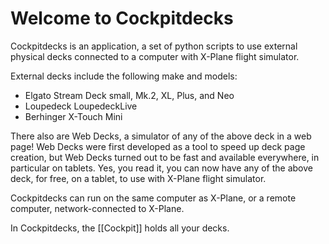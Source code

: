 # Welcome to Cockpitdecks

Cockpitdecks is an application, a set of python scripts to use external physical decks connected to a computer with X-Plane flight simulator.

External decks include the following make and models:

- Elgato Stream Deck small, Mk.2, XL, Plus, and Neo
- Loupedeck LoupedeckLive
- Berhinger X-Touch Mini

There also are Web Decks, a simulator of any of the above deck in a web page! Web Decks were first developed as a tool to speed up deck page creation, but Web Decks turned out to be fast and available everywhere, in particular on tablets. Yes, you read it, you can now have any of the above deck, for free, on a tablet, to use with X-Plane flight simulator.

Cockpitdecks can run on the same computer as X-Plane, or a remote computer, network-connected to X-Plane.

In Cockpitdecks, the [[Cockpit]] holds all your decks.
